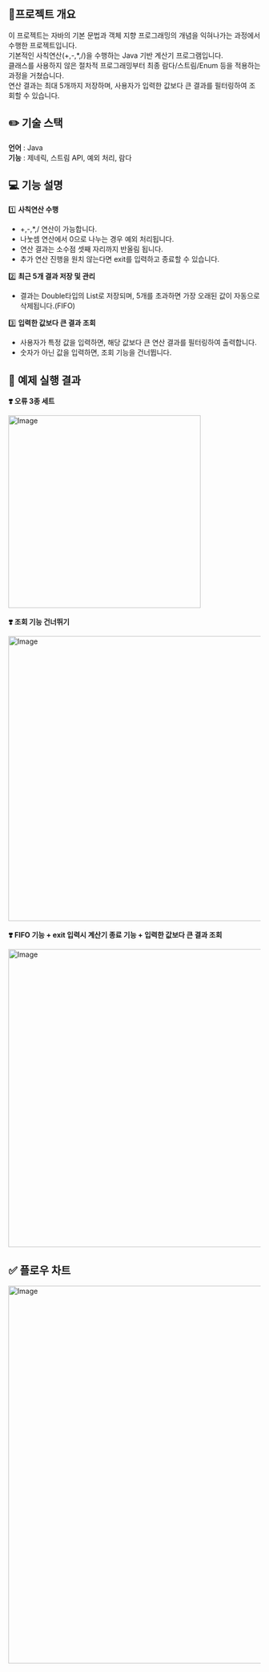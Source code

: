 📍프로젝트 개요
-----------------------
  이 프로젝트는 자바의 기본 문법과 객체 지향 프로그래밍의 개념을 익혀나가는 과정에서 수행한 프로젝트입니다.<br>
 기본적인 사칙연산(+,-,*,/)을 수행하는 Java 기반 계산기 프로그램입니다.<br>
클래스를 사용하지 않은 절차적 프로그래밍부터 최종 람다/스트림/Enum 등을 적용하는 과정을 거쳤습니다.<br>
연산 결과는 최대 5개까지 저장하며, 사용자가 입력한 값보다 큰 결과를 필터링하여 조회할 수 있습니다.

✏️ 기술 스택 
-----------------
<b>언어</b> : Java <br>
<b>기능</b> : 제네릭, 스트림 API, 예외 처리, 람다

💻 기능 설명
--------------------
1️⃣ <b>사칙연산 수행</b>
<ul>
  <li>
    +,-,*,/ 연산이 가능합니다.
  </li>
  <li>
    나눗셈 연산에서 0으로 나누는 경우 예외 처리됩니다.
  </li>
  <li>
    연산 결과는 소수점 셋째 자리까지 반올림 됩니다.
  </li>
  <li>
    추가 연산 진행을 원치 않는다면 exit를 입력하고 종료할 수 있습니다.
  </li>
</ul>

2️⃣ <b>최근 5개 결과 저장 및 관리</b>
<ul>
  <li>
    결과는 Double타입의 List로 저장되며, 5개를 초과하면 가장 오래된 값이 자동으로 삭제됩니다.(FIFO)
  </li>
  
</ul>

3️⃣ <b>입력한 값보다 큰 결과 조회</b>
<ul>
  <li>
    사용자가 특정 값을 입력하면, 해당 값보다 큰 연산 결과를 필터링하여 출력합니다.
  </li>
  <li>
    숫자가 아닌 값을 입력하면, 조회 기능을 건너뜁니다.
  </li>
  
  
</ul>

💖 예제 실행 결과
---------------
<b>❣️ 오류 3종 세트 </b>

<img width="384" alt="Image" src="https://github.com/user-attachments/assets/dd22ac95-7087-4568-9044-67ef7eb553a7" /> <br><br>
<b>❣️ 조회 기능 건너뛰기</b>

<img width="568" alt="Image" src="https://github.com/user-attachments/assets/8e280d24-c9f4-4a6e-a1f1-456b6a78c6ef" /><br><br>
<b>❣️ FIFO 기능 + exit 입력시 계산기 종료 기능 + 입력한 값보다 큰 결과 조회</b>

<img width="594" alt="Image" src="https://github.com/user-attachments/assets/cdff4db9-2a94-4b7c-810a-bea5d046b425" />

✅ 플로우 차트
-------
<img width="753" alt="Image" src="https://github.com/user-attachments/assets/5277633b-bfbc-423e-a030-4ff5a3437003" />

